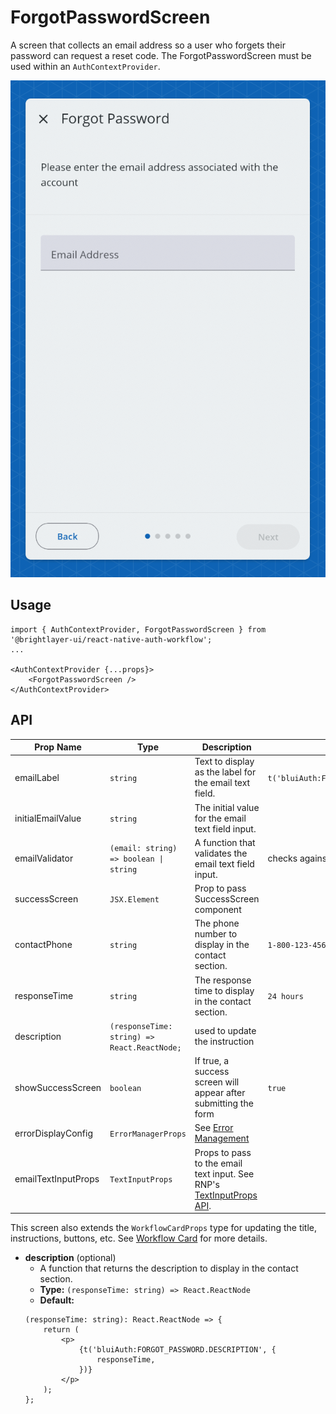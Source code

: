 # ForgotPasswordScreen

A screen that collects an email address so a user who forgets their password can request a reset code. The ForgotPasswordScreen must be used within an `AuthContextProvider`.

![Forgot Password](../../media/screens/forgot-password.png)

## Usage

```tsx
import { AuthContextProvider, ForgotPasswordScreen } from '@brightlayer-ui/react-native-auth-workflow';
...

<AuthContextProvider {...props}>
    <ForgotPasswordScreen />
</AuthContextProvider>
```

## API

| Prop Name           | Type                                         | Description                                                                                                                                              | Default                                       |
| ------------------- | -------------------------------------------- | -------------------------------------------------------------------------------------------------------------------------------------------------------- | --------------------------------------------- |
| emailLabel          | `string`                                     | Text to display as the label for the email text field.                                                                                                   | `t('bluiAuth:FORGOT_PASSWORD.EMAIL_ADDRESS')` |
| initialEmailValue   | `string`                                     | The initial value for the email text field input.                                                                                                        |                                               |
| emailValidator      | `(email: string) => boolean \| string`       | A function that validates the email text field input.                                                                                                    | checks against valid email regex              |
| successScreen       | `JSX.Element`                                | Prop to pass SuccessScreen component                                                                                                                     |
| contactPhone        | `string`                                     | The phone number to display in the contact section.                                                                                                      | `1-800-123-4567`                              |
| responseTime        | `string`                                     | The response time to display in the contact section.                                                                                                     | `24 hours`                                    |
| description         | `(responseTime: string) => React.ReactNode;` | used to update the instruction                                                                                                                           |
| showSuccessScreen   | `boolean`                                    | If true, a success screen will appear after submitting the form                                                                                          | `true`                                        |
| errorDisplayConfig  | `ErrorManagerProps`                          | See [Error Management](../error-management.md)                                                                                                           |                                               |
| emailTextInputProps | `TextInputProps`                             | Props to pass to the email text input. See RNP's [TextInputProps API](https://callstack.github.io/react-native-paper/docs/components/TextInput/#props/). |                                               |

This screen also extends the `WorkflowCardProps` type for updating the title, instructions, buttons, etc. See [Workflow Card](../components/workflow-card.md) for more details.

-   **description** (optional)
    -   A function that returns the description to display in the contact section.
    -   **Type:** `(responseTime: string) => React.ReactNode`
    -   **Default:**
    ```tsx
    (responseTime: string): React.ReactNode => {
        return (
            <p>
                {t('bluiAuth:FORGOT_PASSWORD.DESCRIPTION', {
                    responseTime,
                })}
            </p>
        );
    };
    ```
